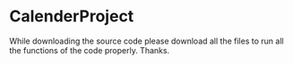 # CalenderProject
While downloading the source code please download all the files to run all the functions of the code properly. Thanks.
